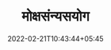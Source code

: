 ---
title: "मोक्षसंन्यसयोग"
date: 2022-02-21T10:43:44+05:45
book:
    toc_page: false
    menu : geeta_menu
---